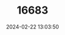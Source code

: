 ---
title: "16683"
category: "Peromyscus ochraventer"
draft: false
date: 2024-02-22 13:03:50
languages:
  English: ["Brown belly deermouse", "El Carrizo Deer Mouse"]
  Spanish; Castilian: ["ratón de vientre café"]
---